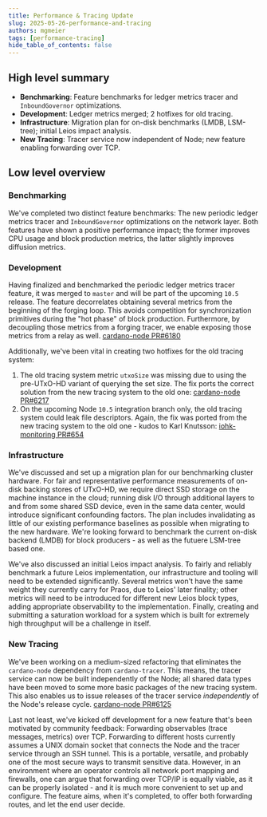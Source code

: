 ```yaml
---
title: Performance & Tracing Update
slug: 2025-05-26-performance-and-tracing
authors: mgmeier
tags: [performance-tracing]
hide_table_of_contents: false
---
```


## High level summary

* **Benchmarking**: Feature benchmarks for ledger metrics tracer and `InboundGovernor` optimizations.
* **Development**: Ledger metrics merged; 2 hotfixes for old tracing.
* **Infrastructure**: Migration plan for on-disk benchmarks (LMDB, LSM-tree); initial Leios impact analysis.
* **New Tracing**: Tracer service now independent of Node; new feature enabling forwarding over TCP.

## Low level overview


### Benchmarking

We've completed two distinct feature benchmarks: The new periodic ledger metrics tracer and `InboundGovernor` optimizations on the network layer. Both features have shown a positive performance impact; the former
improves CPU usage and block production metrics, the latter slightly improves diffusion metrics.

### Development

Having finalized and benchmarked the periodic ledger metrics tracer feature, it was merged to `master` and will be part of the upcoming `10.5` release. The feature decorrelates obtaining several metrics from the beginning of the forging loop.
This avoids competition for synchronization primitives during the "hot phase" of block production. Furthermore, by decoupling those metrics from a forging tracer, we enable exposing those metrics from a relay as well. [cardano-node PR#6180]

Additionally, we've been vital in creating two hotfixes for the old tracing system: 
1. The old tracing system metric `utxoSize` was missing due to using the pre-UTxO-HD variant of querying the set size. The fix ports the correct solution from the new tracing system to the old one: [cardano-node PR#6217]
2. On the upcoming Node `10.5` integration branch only, the old tracing system could leak file descriptors. Again, the fix was ported from the new tracing system to the old one - kudos to Karl Knutsson: [iohk-monitoring PR#654]

### Infrastructure

We've discussed and set up a migration plan for our benchmarking cluster hardware. For fair and representative performance measurements of on-disk backing stores of UTxO-HD, we require direct SSD storage on the machine instance in the cloud; running
disk I/O through additional layers to and from some shared SSD device, even in the same data center, would introduce significant confounding factors. The plan includes invalidating as little of our existing performance baselines as possible when
migrating to the new hardware. We're looking forward to benchmark the current on-disk backend (LMDB) for block producers - as well as the futuere LSM-tree based one.  

We've also discussed an initial Leios impact analysis. To fairly and reliably benchmark a future Leios implementation, our infrastructure and tooling will need to be extended significantly. Several metrics won't have the same
weight they currently carry for Praos, due to Leios' later finality; other metrics will need to be introduced for different new Leios block types, adding appropriate observability to the implementation. Finally, creating and submitting a saturation workload for a system which is built for extremely high throughput will be a challenge in itself.

### New Tracing

We've been working on a medium-sized refactoring that eliminates the `cardano-node` dependency from `cardano-tracer`. This means, the tracer service can now be built independently of the Node; all shared data types have been moved
to some more basic packages of the new tracing system. This also enables us to issue releases of the tracer service *independently* of the Node's release cycle. [cardano-node PR#6125]  

Last not least, we've kicked off development for a new feature that's been motivated by community feedback: Forwarding observables (trace messages, metrics) over TCP. Forwarding to different hosts currently assumes a UNIX domain socket that connects the Node and
the tracer service through an SSH tunnel. This is a portable, versatile, and probably one of the most secure ways to transmit sensitive data. However, in an environment where an operator controls all network port mapping and firewalls, one can
argue that forwarding over TCP/IP is equally viable, as it can be properly isolated - and it is much more convenient to set up and configure. The feature aims, when it's completed, to offer both forwarding routes, and let the end user decide.


[cardano-node PR#6180]: https://github.com/IntersectMBO/cardano-node/pull/6180
[cardano-node PR#6217]: https://github.com/IntersectMBO/cardano-node/pull/6217
[iohk-monitoring PR#654]: https://github.com/input-output-hk/iohk-monitoring-framework/pull/654
[cardano-node PR#6125]: https://github.com/IntersectMBO/cardano-node/pull/6125
